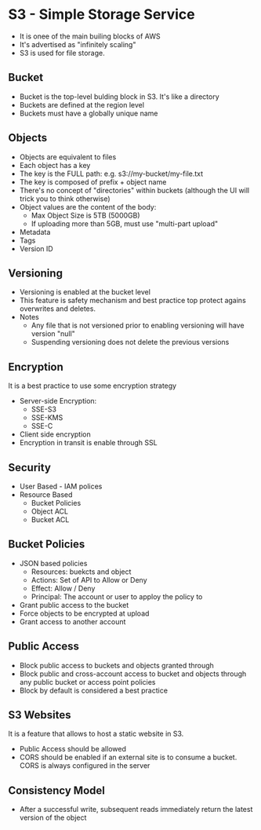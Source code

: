 # S3 - Simple Storage Service
* It is onee of the main builing blocks of AWS
* It's advertised as "infinitely scaling"
* S3 is used for file storage.

## Bucket
* Bucket is the top-level bulding block in S3. It's like a directory
* Buckets are defined at the region level
* Buckets must have a globally unique name

## Objects
* Objects are equivalent to files
* Each object has a key
* The key is the FULL path: e.g. s3://my-bucket/my-file.txt
* The key is composed of prefix + object name
* There's no concept of "directories" within buckets (although the UI will trick you to think otherwise)
* Object values are the content of the body:
	* Max Object Size is 5TB (5000GB)
	* If uploading more than 5GB, must use "multi-part upload"
* Metadata
* Tags
* Version ID

## Versioning
* Versioning is enabled at the bucket level
* This feature is safety mechanism and best practice top protect agains overwrites and deletes.
* Notes
	* Any file that is not versioned prior to enabling versioning will have version "null"
	* Suspending versioning does not delete the previous versions

## Encryption
It is a best practice to use some encryption strategy

* Server-side Encryption:
	* SSE-S3
	* SSE-KMS
	* SSE-C
* Client side encryption
* Encryption in transit is enable through SSL

## Security

* User Based - IAM polices
* Resource Based
	* Bucket Policies
	* Object ACL
	* Bucket ACL

## Bucket Policies
* JSON based policies
	* Resources: buekcts and object
	* Actions: Set of API to Allow or Deny
	* Effect: Allow / Deny
	* Principal: The account or user to apploy the policy to
* Grant public access to the bucket
* Force objects to be encrypted at upload
* Grant access to another account

## Public Access
* Block public access to buckets and objects granted through
* Block public and cross-account access to bucket and objects through any public bucket or access point policies
* Block by default is considered a best practice

## S3 Websites
It is a feature that allows to host a static website in S3.
* Public Access should be allowed
* CORS should be enabled if an external site is to consume a bucket. CORS is always configured in the server

## Consistency Model
* After a successful write, subsequent reads immediately return the latest version of the object

